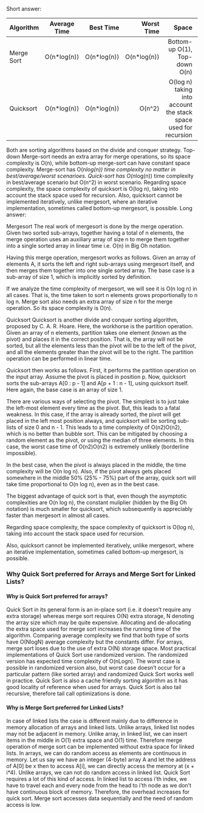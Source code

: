 
Short answer:



| Algorithm | Average	Time | Best Time | Worst Time | Space | Stability |
| ------------- |:-------------:| -----:|  -----:|  -----:|  -----:| 
| Merge Sort | O(n*log(n)) | O(n*log(n)) |	O(n*log(n))	| Bottom-up O(1), Top-down O(n)	| Stable |
| Quicksort	| O(n*log(n)) |	O(n*log(n)) |	O(n^2)	| O(log n) taking into account the stack space used for recursion	| Stable	|

Both are sorting algorithms based on the divide and conquer strategy.
Top-down Merge-sort needs an extra array for merge operations, so its space complexity is O(n), while bottom-up merge-sort can have constant space complexity. Merge-sort has O(n*log(n)) time complexity no matter in best/average/worst scenarioes.
Quick-sort has O(n*log(n)) time complexity in best/average scenario but O(n^2) in worst scenario. Regarding space complexity, the space complexity of quicksort is O(log n), taking into account the stack space used for recursion. Also, quicksort cannot be implemented iteratively, unlike mergesort, where an iterative implementation, sometimes called bottom-up mergesort, is possible.
Long answer:

Mergesort
The real work of mergesort is done by the merge operation. Given two sorted sub-arrays, together having a total of n elements,  the merge operation uses an auxiliary array of size n to merge them together into a single sorted array in linear time i.e. O(n) in Big Oh notation.

Having this merge operation, mergesort works as follows. Given an array of elements A, it sorts the left and right sub-arrays using mergesort itself, and then merges them together into one single sorted array. The base case is a sub-array of size 1, which is implicitly sorted by definition.

If we analyze the time complexity of mergesort, we will see it is O(n log n) in all cases. That is, the time taken to sort n elements grows proportionally to n log n. Merge sort also needs an extra array of size n for the merge operation. So its space complexity is O(n).

Quicksort
Quicksort is another divide and conquer sorting algorithm, proposed by C. A. R. Hoare. Here, the workhorse is the partition operation. Given an array of n elements, partition takes one element (known as the pivot) and places it in the correct position. That is, the array will not be sorted, but all the elements less than the pivot will be to the left of the pivot, and all the elements greater than the pivot will be to the right. The partition operation can be performed in linear time.

Quicksort then works as follows. First, it performs the partition operation on the input array. Assume the pivot is placed in position p. Now, quicksort sorts the sub-arrays A[0 : p - 1] and A[p + 1 : n - 1], using quicksort itself. Here again, the base case is an array of size 1.

There are various ways of selecting the pivot. The simplest is to just take the left-most element every time as the pivot. But, this leads to a fatal weakness. In this case, if the array is already sorted, the pivot will get placed in the left most position always, and quicksort will be sorting sub-lists of size 0 and n - 1. This leads to a time complexity of O(n2)O(n2), which is no better than bubble sort.
This can be mitigated by choosing a random element as the pivot, or using the median of three elements. In this case, the worst case time of O(n2)O(n2) is extremely unlikely (borderline impossible).

In the best case, when the pivot is always placed in the middle, the time complexity will be O(n log n). Also, if the pivot always gets placed somewhere in the middle 50% (25% - 75%) part of the array, quick sort will take time proportional to O(n log n), even as in the best case.

The biggest advantage of quick sort is that, even though the asymptotic complexities are O(n log n), the constant muliplier (hidden by the Big Oh notation) is much smaller for quicksort, which subsequently is appreciably faster than mergesort in almost all cases.

Regarding space complexity, the space complexity of quicksort is O(log n), taking into account the stack space used for recursion.

Also, quicksort cannot be implemented iteratively, unlike mergesort, where an iterative implementation, sometimes called bottom-up mergesort, is possible.

### Why Quick Sort preferred for Arrays and Merge Sort for Linked Lists?

#### Why is Quick Sort preferred for arrays?
Quick Sort in its general form is an in-place sort (i.e. it doesn’t require any extra storage) whereas merge sort requires O(N) extra storage, N denoting the array size which may be quite expensive. Allocating and de-allocating the extra space used for merge sort increases the running time of the algorithm. Comparing average complexity we find that both type of sorts have O(NlogN) average complexity but the constants differ. For arrays, merge sort loses due to the use of extra O(N) storage space.
Most practical implementations of Quick Sort use randomized version. The randomized version has expected time complexity of O(nLogn). The worst case is possible in randomized version also, but worst case doesn’t occur for a particular pattern (like sorted array) and randomized Quick Sort works well in practice.
Quick Sort is also a cache friendly sorting algorithm as it has good locality of reference when used for arrays.
Quick Sort is also tail recursive, therefore tail call optimizations is done.

#### Why is Merge Sort preferred for Linked Lists?
In case of linked lists the case is different mainly due to difference in memory allocation of arrays and linked lists. Unlike arrays, linked list nodes may not be adjacent in memory. Unlike array, in linked list, we can insert items in the middle in O(1) extra space and O(1) time. Therefore merge operation of merge sort can be implemented without extra space for linked lists.
In arrays, we can do random access as elements are continuous in memory. Let us say we have an integer (4-byte) array A and let the address of A[0] be x then to access A[i], we can directly access the memory at (x + i*4). Unlike arrays, we can not do random access in linked list. Quick Sort requires a lot of this kind of access. In linked list to access i’th index, we have to travel each and every node from the head to i’th node as we don’t have continuous block of memory. Therefore, the overhead increases for quick sort. Merge sort accesses data sequentially and the need of random access is low.

